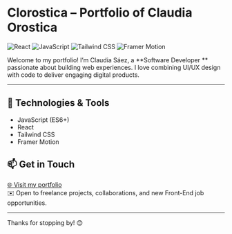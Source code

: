 # Clorostica – Portfolio of Claudia Orostica

![React](https://img.shields.io/badge/React-61DAFB?logo=react&logoColor=black&style=flat-square) ![JavaScript](https://img.shields.io/badge/JavaScript-F7DF1E?logo=javascript&logoColor=black&style=flat-square) ![Tailwind CSS](https://img.shields.io/badge/Tailwind_CSS-38B2AC?logo=tailwind-css&logoColor=white&style=flat-square) ![Framer Motion](https://img.shields.io/badge/Framer_Motion-0055FF?style=flat-square&logo=framer) 

Welcome to my portfolio! I’m Claudia Sáez, a **Software Developer ** passionate about building web experiences. I love combining UI/UX design with code to deliver engaging digital products.


---

## 🚀 Technologies & Tools  
- JavaScript (ES6+)  
- React  
- Tailwind CSS  
- Framer Motion  


## 📫 Get in Touch  
[🌐 Visit my portfolio](https://clorostica.github.io/)  
✉️ Open to freelance projects, collaborations, and new Front-End job opportunities.

---

Thanks for stopping by! 😊

